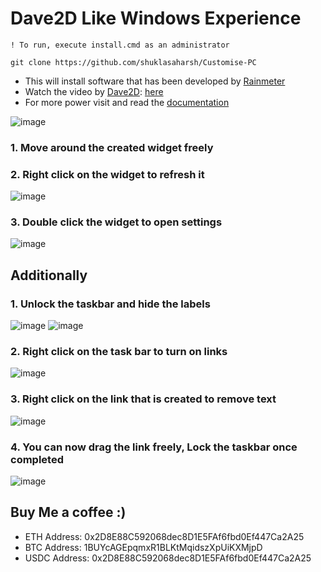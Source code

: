# Dave2D Like Windows Experience
```
! To run, execute install.cmd as an administrator
```

```
git clone https://github.com/shuklasaharsh/Customise-PC
```

- This will install software that has been developed by [Rainmeter](https://docs.rainmeter.net/)
- Watch the video by [Dave2D](https://www.youtube.com/channel/UCVYamHliCI9rw1tHR1xbkfw): [here](https://www.youtube.com/watch?v=_e7JTaPMf7Q)
- For more power visit and read the [documentation](https://docs.rainmeter.net/manual/)

![image](https://user-images.githubusercontent.com/67519229/122667891-edecf980-d1d2-11eb-8557-86ac9e31d615.png)
### 1. Move around the created widget freely

### 2. Right click on the widget to refresh it
![image](https://user-images.githubusercontent.com/67519229/122668020-b9c60880-d1d3-11eb-9ae8-11ad3ab1f7f5.png)

### 3. Double click the widget to open settings
![image](https://user-images.githubusercontent.com/67519229/122668034-d9f5c780-d1d3-11eb-9ecd-b7b0eec60181.png)


## Additionally
### 1. Unlock the taskbar and hide the labels
![image](https://user-images.githubusercontent.com/67519229/122667927-170d8a00-d1d3-11eb-9db8-55ed02a911e9.png)
![image](https://user-images.githubusercontent.com/67519229/122667976-6653ba80-d1d3-11eb-8437-5ee49d821246.png)


### 2. Right click on the task bar to turn on links
![image](https://user-images.githubusercontent.com/67519229/122667944-33112b80-d1d3-11eb-9609-a85907892c08.png)

### 3. Right click on the link that is created to remove text
![image](https://user-images.githubusercontent.com/67519229/122667989-7a97b780-d1d3-11eb-974b-3b50153b5fbb.png)

### 4. You can now drag the link freely, Lock the taskbar once completed
![image](https://user-images.githubusercontent.com/67519229/122668005-99964980-d1d3-11eb-8eca-736c674e4c88.png)


## Buy Me a coffee :)

- ETH Address: 0x2D8E88C592068dec8D1E5FAf6fbd0Ef447Ca2A25
- BTC Address: 1BUYcAGEpqmxR1BLKtMqidszXpUiKXMjpD
- USDC Address: 0x2D8E88C592068dec8D1E5FAf6fbd0Ef447Ca2A25
